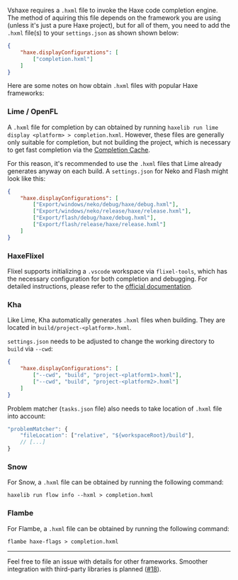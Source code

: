 Vshaxe requires a `.hxml` file to invoke the Haxe code completion engine. The method of aquiring this file depends on the framework you are using (unless it's just a pure Haxe project), but for all of them, you need to add the `.hxml` file(s) to your `settings.json` as shown shown below:

```json
{
    "haxe.displayConfigurations": [
        ["completion.hxml"]
    ]
}
```

Here are some notes on how obtain `.hxml` files with popular Haxe frameworks:

### Lime / OpenFL

A `.hxml` file for completion by can obtained by running `haxelib run lime display <platform> > completion.hxml`. However, these files are generally only suitable for completion, but not building the project, which is necessary to get fast completion via the [Completion Cache](/vshaxe/vshaxe/wiki/Completion-Cache).

For this reason, it's recommended to use the `.hxml` files that Lime already generates anyway on each build. A `settings.json` for Neko and Flash might look like this:

```json
{
    "haxe.displayConfigurations": [
        ["Export/windows/neko/debug/haxe/debug.hxml"],
        ["Export/windows/neko/release/haxe/release.hxml"],
        ["Export/flash/debug/haxe/debug.hxml"],
        ["Export/flash/release/haxe/release.hxml"]
    ]
}
```

### HaxeFlixel

Flixel supports initializing a `.vscode` workspace via `flixel-tools`, which has the necessary configuration for both completion and debugging. For detailed instructions, please refer to the [official documentation](http://haxeflixel.com/documentation/visual-studio-code/).

### Kha

Like Lime, Kha automatically generates `.hxml` files when building. They are located in `build/project-<platform>.hxml`. 

`settings.json` needs to be adjusted to change the working directory to `build` via `--cwd`:

```json
{
    "haxe.displayConfigurations": [
        ["--cwd", "build", "project-<platform1>.hxml"],
        ["--cwd", "build", "project-<platform2>.hxml"]
    ]
}
```

Problem matcher (`tasks.json` file) also needs to take location of `.hxml` file into account:

```js
"problemMatcher": {
    "fileLocation": ["relative", "${workspaceRoot}/build"],
    // [...]
}
```

### Snow

For Snow, a `.hxml` file can be obtained by running the following command:

```
haxelib run flow info --hxml > completion.hxml
```

### Flambe

For Flambe, a `.hxml` file can be obtained by running the following command:

```
flambe haxe-flags > completion.hxml
```

_____________________

Feel free to file an issue with details for other frameworks. Smoother integration with third-party libraries is planned ([#18](https://github.com/vshaxe/vshaxe/issues/18)).
